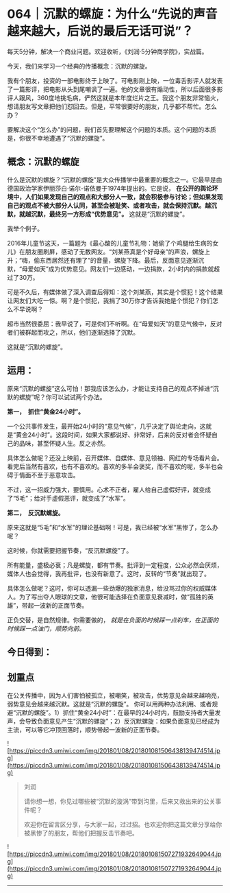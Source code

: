 # 064｜沉默的螺旋：为什么“先说的声音越来越大，后说的最后无话可说”？

每天5分钟，解决一个商业问题。欢迎收听，《刘润·5分钟商学院》，实战篇。

今天，我们来学习一个经典的传播概念：沉默的螺旋。

我有个朋友，投资的一部电影终于上映了。可电影刚上映，一位毒舌影评人就发表了一篇影评，把电影从头到尾嘲讽了一遍。他的文章很有煽动性，所以后面很多影评人跟风，360度地挑毛病，俨然这就是本年度烂片之王。我这个朋友非常恼火，想请朋友写文章把他们怼回去。但是，平常很要好的朋友，几乎都不帮忙。怎么办？

要解决这个“怎么办”的问题，我们首先要理解这个问题的本质。这个问题的本质是，你很不幸地遭遇了“沉默的螺旋”。

## 概念：沉默的螺旋

什么是沉默的螺旋？“沉默的螺旋”是大众传播学中最重要的概念之一。它最早是由德国政治学家伊丽莎白·诺尔-诺依曼于1974年提出的。它是说， **在公开的舆论环境中，人们如果发现自己的观点和大部分人一致，就会积极参与讨论；但如果发现自己的观点不被大部分人认同，甚至会被耻笑、或者攻击，就会保持沉默。越沉默，就越沉默，最终另一方形成“优势意见”。** 这就是“沉默的螺旋”。

我举个例子。

2016年儿童节这天，一篇题为《最心酸的儿童节礼物：她偷了个鸡腿给生病的女儿》在朋友圈刷屏，感动了无数网友。“刘某燕真是个好母亲”的声浪，螺旋上升；“嗨，偷东西居然还有理了”的音量，螺旋下降。最后，反面意见逐渐沉默，“母爱如天”成为优势意见。网友们一边感动，一边捐款，2小时内的捐款就超过了30万。

可是不久后，有媒体做了深入调查后得知：这个刘某燕，其实是个惯犯！这个结果让网友们大吃一惊。啊？是个惯犯，我捐了30万你才告诉我她是个惯犯？你们怎么不早说啊？

超市当然很委屈：我早说了，可是你们不听啊。在“母爱如天”的意见气候中，反对者们被群起而攻之，所以，他们逐渐选择了沉默。

这就是“沉默的螺旋”。

## 运用：

原来“沉默的螺旋”这么可怕！那我应该怎么办，才能让支持自己的观点不掉进“沉默的螺旋”呢？你可以试试两个办法。

 **第一，  抓住“黄金24小时”。**

一个公共事件发生，最开始24小时的“意见气候”，几乎决定了舆论走向，这就是“黄金24小时”。这段时间，如果大家都说好、非常好，后来的反对者会怀疑自己的品味，甚至怀疑人生。反之亦然。

具体怎么做呢？还没上映前，召开媒体、自媒体、意见领袖、网红的专场看片会。看完后当然有喜欢，也有不喜欢的。喜欢的多半会褒奖，而不喜欢的呢，多半也会碍于情面不至于恶意攻击。

不过，这一招威力强大，要慎用。心术不正者，雇人给自己虚假好评，就变成了“5毛”；给对手虚假恶评，就变成了“水军”。

 **第二，  反沉默螺旋。**

原来这就是“5毛”和“水军”的理论基础啊！可是，我已经被“水军”黑惨了，怎么办呢？

这时候，你就需要把握节奏，“反沉默螺旋”了。

所有能量，盛极必衰；凡是螺旋，都有节奏。批评到一定程度，公众必然会厌烦，媒体人也会觉得，我再批评，也没有新意了。这时，反转的“节奏”就出现了。

具体怎么做呢？这时，你可以透漏一些劲爆的独家消息，给没骂过你的权威媒体人。为了写出夺人眼球的文章，他很可能选择在负面意见衰减时，做“孤独的英雄”，带起一波新的正面节奏。

正负交替，是自然规律。你需要做的， *就是在负面的时候踩一点刹车，在正面的时候踩一点油门，顺势向前。*

## 今日得到：

## 划重点

在公关传播中，因为人们害怕被孤立，被嘲笑，被攻击，优势意见会越来越响亮，弱势意见会越来越沉默。这就是“沉默的螺旋”。
你可以用两种办法利用、或者规避“沉默的螺旋”。1）抓住“黄金24小时”：在最早的24小时内，鼓励支持者大量发声，会导致负面意见产生“沉默的螺旋”；2）反沉默螺旋：如果负面意见已经成为主流，可以等它冲顶回落时，顺势带起一波新的正面节奏。

![https://piccdn3.umiwi.com/img/201801/08/201801081506438139474514.jpg](https://piccdn3.umiwi.com/img/201801/08/201801081506438139474514.jpg)

> 刘润
> 
> 请你想一想，你见过哪些被“沉默的漩涡”带到沟里，后来又救出来的公关事件呢？
> 
> 欢迎你在留言区分享，与大家一起，过过招。也欢迎你把这篇文章分享给你被黑惨了的朋友，帮他们把握反击节奏吧。

![https://piccdn3.umiwi.com/img/201801/08/201801081507271932649044.jpg](https://piccdn3.umiwi.com/img/201801/08/201801081507271932649044.jpg)

---
